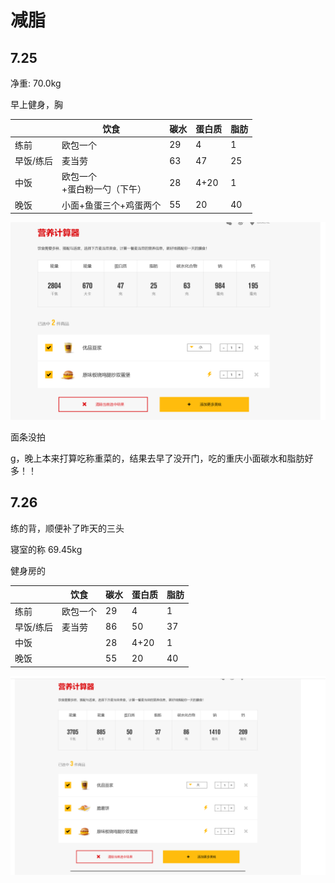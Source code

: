 # 减脂

## 7.25

净重: 70.0kg

早上健身，胸

|           | 饮食                              | 碳水 | 蛋白质 | 脂肪 |
| --------- | --------------------------------- | ---- | ------ | ---- |
| 练前      | 欧包一个                          | 29   | 4      | 1    |
| 早饭/练后 | 麦当劳                            | 63   | 47     | 25   |
| 中饭      | 欧包一个<br />+蛋白粉一勺（下午） | 28   | 4+20   | 1    |
| 晚饭      | 小面+鱼蛋三个+鸡蛋两个            | 55   | 20     | 40   |

<img src="images/de47f460150a675f1b41178f69b830d.png" alt="de47f460150a675f1b41178f69b830d" style="zoom:50%;" />

面条没拍

g，晚上本来打算吃称重菜的，结果去早了没开门，吃的重庆小面碳水和脂肪好多！！

## 7.26

练的背，顺便补了昨天的三头

寝室的称 69.45kg

健身房的

|           | 饮食     | 碳水 | 蛋白质 | 脂肪 |
| --------- | -------- | ---- | ------ | ---- |
| 练前      | 欧包一个 | 29   | 4      | 1    |
| 早饭/练后 | 麦当劳   | 86   | 50     | 37   |
| 中饭      |          | 28   | 4+20   | 1    |
| 晚饭      |          | 55   | 20     | 40   |

![image-20240726093706089](images/image-20240726093706089.png)